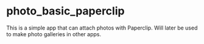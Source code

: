 photo_basic_paperclip
=====================

This is a simple app that can attach photos with Paperclip. Will later be used to make photo galleries in other apps. 
